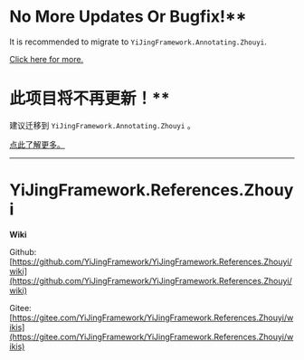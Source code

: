 # No More Updates Or Bugfix!**

It is recommended to migrate to `YiJingFramework.Annotating.Zhouyi`.

[Click here for more.](https://github.com/YiJingFramework/YiJingFramework.Annotating.Zhouyi/wiki/Migration)

# 此项目将不再更新！**

建议迁移到 `YiJingFramework.Annotating.Zhouyi` 。

[点此了解更多。](https://github.com/YiJingFramework/YiJingFramework.Annotating.Zhouyi/wiki/Migration)

---

# YiJingFramework.References.Zhouyi

**Wiki**

Github: [https://github.com/YiJingFramework/YiJingFramework.References.Zhouyi/wiki](https://github.com/YiJingFramework/YiJingFramework.References.Zhouyi/wiki)

Gitee: [https://gitee.com/YiJingFramework/YiJingFramework.References.Zhouyi/wikis](https://gitee.com/YiJingFramework/YiJingFramework.References.Zhouyi/wikis)